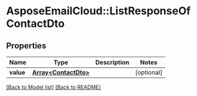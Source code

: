# AsposeEmailCloud::ListResponseOfContactDto

## Properties
Name | Type | Description | Notes
---- | ---- | ----------- | -----
**value** |[**Array&lt;ContactDto&gt;**](ContactDto.md) |  | [optional] 


[[Back to Model list]](Models.md) [[Back to README]](README.md)
